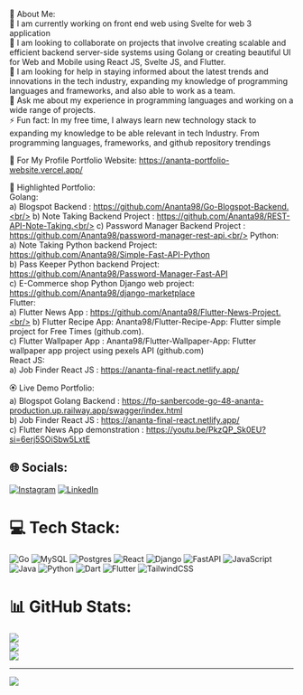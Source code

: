💫 About Me:<br/>
🔭 I am currently working on front end web using Svelte for web 3 application<br/>
👯 I am looking to collaborate on projects that involve creating scalable and efficient backend server-side systems using Golang or creating beautiful UI for Web and Mobile using React JS, Svelte JS, and Flutter.<br/>
🤝 I am looking for help in staying informed about the latest trends and innovations in the tech industry, expanding my knowledge of programming languages and frameworks, and also able to work as a team.<br/>
💬 Ask me about my experience in programming languages and working on a wide range of projects.<br/>
⚡ Fun fact: In my free time, I always learn new technology stack to expanding my knowledge to be able relevant in tech Industry. From programming languages, frameworks, and github repository trendings<br/>

👯 For My Profile Portfolio Website: https://ananta-portfolio-website.vercel.app/

📃 Highlighted Portfolio:<br/>
Golang:<br/>
a) Blogspot Backend : https://github.com/Ananta98/Go-Blogspot-Backend.<br/>
b) Note Taking Backend Project : https://github.com/Ananta98/REST-API-Note-Taking.<br/>
c) Password Manager Backend Project : https://github.com/Ananta98/password-manager-rest-api.<br/>
Python:<br/>
a) Note Taking Python backend Project: https://github.com/Ananta98/Simple-Fast-API-Python<br/>
b) Pass Keeper Python backend Project: https://github.com/Ananta98/Password-Manager-Fast-API<br/>
c) E-Commerce shop Python Django web project: https://github.com/Ananta98/django-marketplace<br/>
Flutter:<br/>
a) Flutter News App : https://github.com/Ananta98/Flutter-News-Project.<br/>
b) Flutter Recipe App: Ananta98/Flutter-Recipe-App: Flutter simple project for Free Times (github.com).<br/>
c) Flutter Wallpaper App : Ananta98/Flutter-Wallpaper-App: Flutter wallpaper app project using pexels API (github.com)<br/>
React JS:<br/>
a) Job Finder React JS : https://ananta-final-react.netlify.app/<br/>

🏵️ Live Demo Portfolio:<br/>
a) Blogspot Golang Backend : https://fp-sanbercode-go-48-ananta-production.up.railway.app/swagger/index.html<br/>
b) Job Finder React JS : https://ananta-final-react.netlify.app/<br/>
c) Flutter News App demonstration : https://youtu.be/PkzQP_Sk0EU?si=6erj5SOiSbw5LxtE<br/>

## 🌐 Socials:
[![Instagram](https://img.shields.io/badge/Instagram-%23E4405F.svg?logo=Instagram&logoColor=white)](https://instagram.com/anantakusumap) [![LinkedIn](https://img.shields.io/badge/LinkedIn-%230077B5.svg?logo=linkedin&logoColor=white)](https://linkedin.com/in/ananta-pangkasidhi-740118281) 

# 💻 Tech Stack:
![Go](https://img.shields.io/badge/go-%2300ADD8.svg?style=for-the-badge&logo=go&logoColor=white) ![MySQL](https://img.shields.io/badge/mysql-%2300000f.svg?style=for-the-badge&logo=mysql&logoColor=white) ![Postgres](https://img.shields.io/badge/postgres-%23316192.svg?style=for-the-badge&logo=postgresql&logoColor=white) ![React](https://img.shields.io/badge/react-%2320232a.svg?style=for-the-badge&logo=react&logoColor=%2361DAFB) ![Django](https://img.shields.io/badge/django-%23092E20.svg?style=for-the-badge&logo=django&logoColor=white) ![FastAPI](https://img.shields.io/badge/FastAPI-005571?style=for-the-badge&logo=fastapi) ![JavaScript](https://img.shields.io/badge/javascript-%23323330.svg?style=for-the-badge&logo=javascript&logoColor=%23F7DF1E) ![Java](https://img.shields.io/badge/java-%23ED8B00.svg?style=for-the-badge&logo=openjdk&logoColor=white) ![Python](https://img.shields.io/badge/python-3670A0?style=for-the-badge&logo=python&logoColor=ffdd54) ![Dart](https://img.shields.io/badge/dart-%230175C2.svg?style=for-the-badge&logo=dart&logoColor=white) ![Flutter](https://img.shields.io/badge/Flutter-%2302569B.svg?style=for-the-badge&logo=Flutter&logoColor=white) ![TailwindCSS](https://img.shields.io/badge/tailwindcss-%2338B2AC.svg?style=for-the-badge&logo=tailwind-css&logoColor=white)

# 📊 GitHub Stats:
![](https://github-readme-stats.vercel.app/api?username=Ananta98&theme=dark&hide_border=false&include_all_commits=false&count_private=false)<br/>
![](https://github-readme-streak-stats.herokuapp.com/?user=Ananta98&theme=dark&hide_border=false)<br/>
![](https://github-readme-stats.vercel.app/api/top-langs/?username=Ananta98&theme=dark&hide_border=false&include_all_commits=false&count_private=false&layout=compact)

---
[![](https://visitcount.itsvg.in/api?id=Ananta98&icon=0&color=0)](https://visitcount.itsvg.in)

<!-- Proudly created with GPRM ( https://gprm.itsvg.in ) -->

